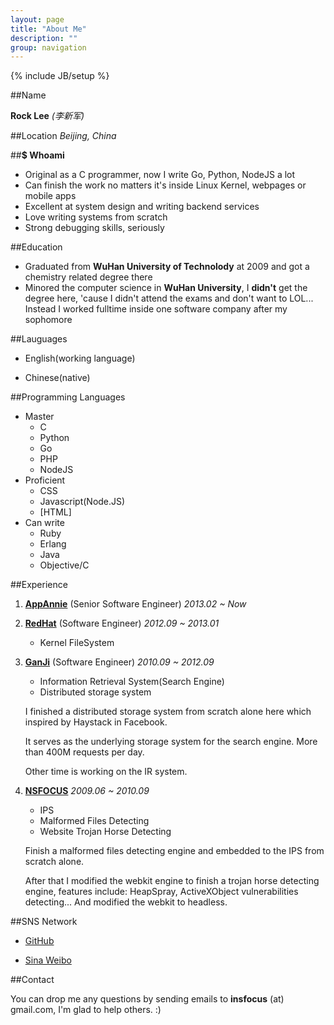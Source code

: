 ```yaml
---
layout: page
title: "About Me"
description: ""
group: navigation
---
```

{% include JB/setup %}



##Name

**Rock Lee** _(李新军)_

##Location
*Beijing, China*


##**$ Whoami**
* Original as a C programmer, now I write Go, Python, NodeJS a lot
* Can finish the work no matters it's inside Linux Kernel, webpages or mobile apps
* Excellent at system design and writing backend services
* Love writing systems from scratch
* Strong debugging skills, seriously 


##Education
* Graduated from **WuHan University of Technolody** at 2009 and got a chemistry related degree there
* Minored the computer science in **WuHan University**, I **didn't** get the degree here, 'cause I didn't attend the exams and don't want to LOL... Instead I worked fulltime inside one software company after my sophomore


##Lauguages
* English(working language)

* Chinese(native)


##Programming Languages

* Master
	* C
	* Python
	* Go
	* PHP
	* NodeJS
* Proficient
	* CSS
	* Javascript(Node.JS)
	* [HTML]
* Can write
	* Ruby
	* Erlang
	* Java
	* Objective/C


##Experience

1. **[AppAnnie](http://www.appannie.com)** (Senior Software Engineer) _2013.02 ~ Now_

2. **[RedHat](http://www.redhat.com)** (Software Engineer) _2012.09 ~ 2013.01_

   * Kernel FileSystem

3. **[GanJi](http://www.ganji.com)** (Software Engineer) _2010.09 ~ 2012.09_

   * Information Retrieval System(Search Engine)
   * Distributed storage system
   
   I finished a distributed storage system from scratch alone here which inspired by Haystack in Facebook.
   
   It serves as the underlying storage system for the search engine. More than 400M requests per day.

   Other time is working on the IR system.
   

4. **[NSFOCUS](http://www.nsfocus.com)** _2009.06 ~ 2010.09_

   * IPS
   * Malformed Files Detecting
   * Website Trojan Horse Detecting

   Finish a malformed files detecting engine and embedded to the IPS from scratch alone.
   
   After that I modified the webkit engine to finish a trojan horse detecting engine, features include: HeapSpray, ActiveXObject vulnerabilities detecting...
   And modified the webkit to headless.
   

##SNS Network

* [GitHub](https://github.com/RockLi)

* [Sina Weibo](http://weibo.com/1849280184)


##Contact

You can drop me any questions by sending emails to **insfocus** (at) gmail.com, I'm glad to help others. :)

